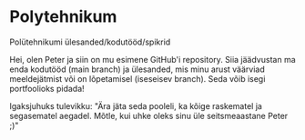 # Polytehnikum
Polütehnikumi ülesanded/kodutööd/spikrid

Hei, olen Peter ja siin on mu esimene GitHub'i repository. 
Siia jäädvustan ma enda kodutööd (main branch) ja ülesanded, mis minu arust väärviad meeldejätmist või on lõpetamisel (iseseisev branch). Seda võib isegi portfoolioks pidada!

Igaksjuhuks tulevikku: "Ära jäta seda pooleli, ka kõige raskematel ja segasematel aegadel. Mõtle, kui uhke oleks sinu üle seitsmeaastane Peter ;)"
